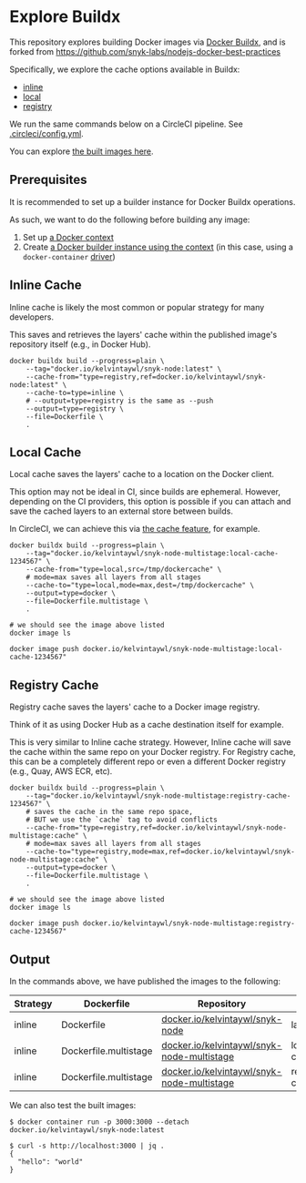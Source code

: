 # Explore Buildx

This repository explores building Docker images via [Docker Buildx](https://docs.docker.com/build/buildx/), and is forked from https://github.com/snyk-labs/nodejs-docker-best-practices

Specifically, we explore the cache options available in Buildx:

- [inline](#inline-cache)
- [local](#local-cache)
- [registry](#registry-cache)

We run the same commands below on a CircleCI pipeline.
See [.circleci/config.yml](.circleci/config.yml).

You can explore [the built images here](#output).

## Prerequisites

It is recommended to set up a builder instance for Docker Buildx operations.

As such, we want to do the following before building any image:

1. Set up [a Docker context](https://docs.docker.com/engine/reference/commandline/context_create/)
2. Create [a Docker builder instance using the context](https://docs.docker.com/engine/reference/commandline/buildx_create/) (in this case, using a `docker-container` [driver](https://docs.docker.com/engine/reference/commandline/buildx_create/#driver))

## Inline Cache

Inline cache is likely the most common or popular strategy for many developers.

This saves and retrieves the layers' cache within the published image's repository itself (e.g., in Docker Hub).

```shell
docker buildx build --progress=plain \
    --tag="docker.io/kelvintaywl/snyk-node:latest" \
    --cache-from="type=registry,ref=docker.io/kelvintaywl/snyk-node:latest" \
    --cache-to=type=inline \
    # --output=type=registry is the same as --push
    --output=type=registry \
    --file=Dockerfile \
    .
```

## Local Cache

Local cache saves the layers' cache to a location on the Docker client.

This option may not be ideal in CI, since builds are ephemeral.
However, depending on the CI providers, this option is possible if you can attach and save the cached layers to an external store between builds.

In CircleCI, we can achieve this via [the cache feature](https://circleci.com/docs/persist-data#caching), for example.

```shell
docker buildx build --progress=plain \
    --tag="docker.io/kelvintaywl/snyk-node-multistage:local-cache-1234567" \
    --cache-from="type=local,src=/tmp/dockercache" \
    # mode=max saves all layers from all stages
    --cache-to="type=local,mode=max,dest=/tmp/dockercache" \
    --output=type=docker \
    --file=Dockerfile.multistage \
    .

# we should see the image above listed
docker image ls

docker image push docker.io/kelvintaywl/snyk-node-multistage:local-cache-1234567"
```

## Registry Cache

Registry cache saves the layers' cache to a Docker image registry.

Think of it as using Docker Hub as a cache destination itself for example.

This is very similar to Inline cache strategy.
However, Inline cache will save the cache within the same repo on your Docker registry.
For Registry cache, this can be a completely different repo or even a different Docker registry (e.g., Quay, AWS ECR, etc).


```shell
docker buildx build --progress=plain \
    --tag="docker.io/kelvintaywl/snyk-node-multistage:registry-cache-1234567" \
    # saves the cache in the same repo space,
    # BUT we use the `cache` tag to avoid conflicts
    --cache-from="type=registry,ref=docker.io/kelvintaywl/snyk-node-multistage:cache" \
    # mode=max saves all layers from all stages
    --cache-to="type=registry,mode=max,ref=docker.io/kelvintaywl/snyk-node-multistage:cache" \
    --output=type=docker \
    --file=Dockerfile.multistage \
    .

# we should see the image above listed
docker image ls

docker image push docker.io/kelvintaywl/snyk-node-multistage:registry-cache-1234567"
```

## Output

In the commands above, we have published the images to the following:

| Strategy | Dockerfile | Repository | Tag |
| --- | --- |  --- | --- |
| inline | Dockerfile | [docker.io/kelvintaywl/snyk-node](https://hub.docker.com/repository/docker/kelvintaywl/snyk-node) | latest |
| inline | Dockerfile.multistage | [docker.io/kelvintaywl/snyk-node-multistage](https://hub.docker.com/repository/docker/kelvintaywl/snyk-node-multistage) | local-cache-* |
| inline | Dockerfile.multistage | [docker.io/kelvintaywl/snyk-node-multistage](https://hub.docker.com/repository/docker/kelvintaywl/snyk-node-multistage) | registry-cache-* |


We can also test the built images:

```console
$ docker container run -p 3000:3000 --detach docker.io/kelvintaywl/snyk-node:latest

$ curl -s http://localhost:3000 | jq .
{
  "hello": "world"
}
```
